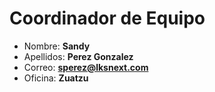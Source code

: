 # Coordinador de Equipo

- Nombre: **Sandy**
- Apellidos: **Perez Gonzalez**
- Correo: **<sperez@lksnext.com>**
- Oficina: **Zuatzu**
